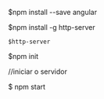 $npm install --save angular

$npm install -g http-server

`$http-server` 

$npm init


//iniciar o servidor

$ npm start

